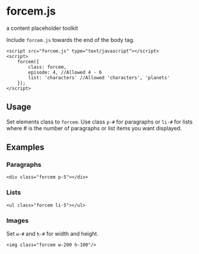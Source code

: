 forcem.js
=========

a content placeholder toolkit


Include `forcem.js` towards the end of the body tag.

	<script src="forcem.js" type="text/javascript"></script>
	<script>
		forcem({
			class: forcem,
			episode: 4, //Allowed 4 - 6
			list: 'characters' //Allowed 'characters', 'planets'
		});
	</script>

## Usage

Set elements class to `forcem`. Use class `p-#` for paragraphs or `li-#` for lists where # is the number of paragraphs or list items you want displayed.

## Examples
### Paragraphs
	<div class="forcem p-5"></div>

### Lists
	<ul class="forcem li-5"></ul>

### Images
Set `w-#` and `h-#` for width and height.

	<img class="forcem w-200 h-100"/>
